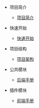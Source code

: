 * 项目简介
    * [项目简介](project-profile.md "项目简介")

* 快速开始
    * [快速开始](quickstart.md "快速开始")

* 项目结构
    * [项目架构](framework-profile.md "项目架构")

* 公共模块
    * [后端手册](java-handbook.md "后端手册")

* 插件模块
    * [前端手册](web-handbook.md "前端手册")



